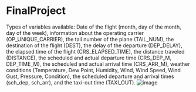 # FinalProject

Types of variables available:
Date of the flight (month, day of the month, day of the week),
information about the operating carrier (OP_UNIQUE_CARRIER),
the tail number of the plane (TAIL_NUM),
the destination of the flight (DEST),
the delay of the departure (DEP_DELAY),
the elapsed time of the flight (CRS_ELAPSED_TIME),
the distance traveled (DISTANCE),
the scheduled and actual departure time (CRS_DEP_M, DEP_TIME_M),
the scheduled and actual arrival time (CRS_ARR_M),
weather conditions (Temperature, Dew Point, Humidity, Wind, Wind Speed, Wind Gust, Pressure, Condition),
the scheduled departure and arrival times (sch_dep, sch_arr),
and the taxi-out time (TAXI_OUT).
![image](https://github.com/Yunue2110/FinalProject/assets/126638929/a12a39fd-bc45-4867-a8fb-df45a1ab700b)




